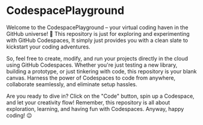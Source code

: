 # CodespacePlayground
Welcome to the CodespacePlayground – your virtual coding haven in the GitHub universe! 🚀 This repository is just for exploring and experimenting with GitHub Codespaces, It simply just provides you with a clean slate to kickstart your coding adventures.

So, feel free to create, modify, and run your projects directly in the cloud using GitHub Codespaces. Whether you're just testing a new library, building a prototype, or just tinkering with code, this repository is your blank canvas. Harness the power of Codespaces to code from anywhere, collaborate seamlessly, and eliminate setup hassles.

Are you ready to dive in? Click on the "Code" button, spin up a Codespace, and let your creativity flow! Remember, this repository is all about exploration, learning, and having fun with Codespaces. Anyway, happy coding! 😉
